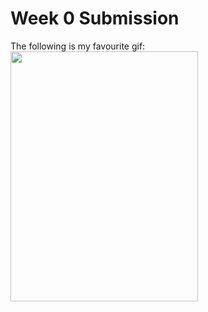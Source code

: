 # Week 0 Submission
The following is my favourite gif:\
<img src = "favourite.gif" width = "300" height = "400">